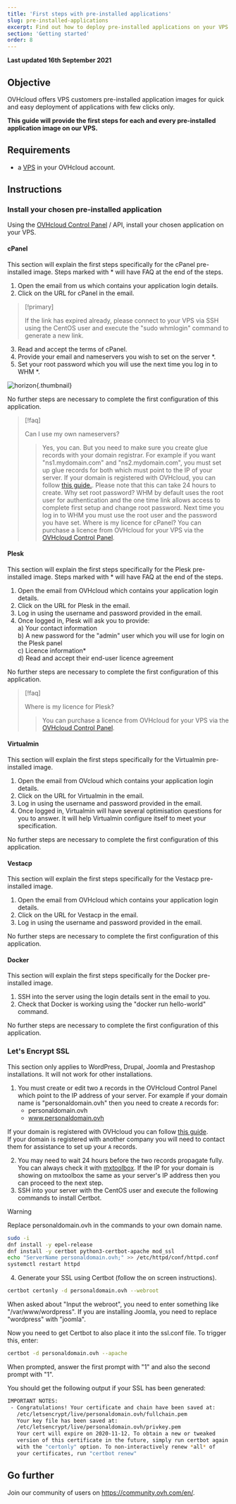 ```yaml
---
title: 'First steps with pre-installed applications'
slug: pre-installed-applications
excerpt: Find out how to deploy pre-installed applications on your VPS
section: 'Getting started'
order: 8
---
```


**Last updated 16th September 2021**

## Objective

OVHcloud offers VPS customers pre-installed application images for quick and easy deployment of applications with few clicks only.

**This guide will provide the first steps for each and every pre-installed application image on our VPS.**

## Requirements

- a [VPS](https://www.ovhcloud.com/en-sg/vps/) in your OVHcloud account.

## Instructions

### Install your chosen pre-installed application

Using the [OVHcloud Control Panel](../getting-started-vps/) / API, install your chosen application on your VPS.

#### cPanel

This section will explain the first steps specifically for the cPanel pre-installed image. Steps marked with * will have FAQ at the end of the steps.

1. Open the email from us which contains your application login details.
2. Click on the URL for cPanel in the email.

> [!primary]
>
> If the link has expired already, please connect to your VPS via SSH using the CentOS user and execute the "sudo whmlogin" command to generate a new link.
>

<ol start="3">
  <li>Read and accept the terms of cPanel.</li>
  <li>Provide your email and nameservers you wish to set on the server *.</li>
  <li>Set your root password which you will use the next time you log in to WHM *.</li>
</ol>

![horizon](images/change_root.png){.thumbnail}

No further steps are necessary to complete the first configuration of this application.

> [!faq]
>
> Can I use my own nameservers?
>> Yes, you can. But you need to make sure you create glue records with your domain registrar. For example if you want "ns1.mydomain.com" and "ns2.mydomain.com", you must set up glue records for both which must point to the IP of your server. If your domain is registered with OVHcloud, you can follow [this guide.](../../domains/glue_registry/#step-1-add-the-glue-records). Please note that this can take 24 hours to create.
> Why set root password?
>> WHM by default uses the root user for authentication and the one time link allows access to complete first setup and change root password. Next time you log in to WHM you must use the root user and the password you have set.
> Where is my licence for cPanel?
>> You can purchase a licence from OVHcloud for your VPS via the [OVHcloud Control Panel](https://www.ovh.com/manager/dedicated/#/configuration/license/order).

#### Plesk

This section will explain the first steps specifically for the Plesk pre-installed image. Steps marked with * will have FAQ at the end of the steps.

1. Open the email from OVHcloud which contains your application login details.
2. Click on the URL for Plesk in the email.
3. Log in using the username and password provided in the email.
4. Once logged in, Plesk will ask you to provide:  
    a) Your contact information  
    b) A new password for the "admin" user which you will use for login on the Plesk panel  
    c) Licence information*  
    d) Read and accept their end-user licence agreement  

No further steps are necessary to complete the first configuration of this application.

> [!faq]
>
> Where is my licence for Plesk?
>> You can purchase a licence from OVHcloud for your VPS via the [OVHcloud Control Panel](https://www.ovh.com/manager/dedicated/#/configuration/license/order).

#### Virtualmin

This section will explain the first steps specifically for the Virtualmin pre-installed image.

1. Open the email from OVcloud which contains your application login details.
2. Click on the URL for Virtualmin in the email.
3. Log in using the username and password provided in the email.
4. Once logged in, Virtualmin will have several optimisation questions for you to answer. It will help Virtualmin configure itself to meet your specification.

No further steps are necessary to complete the first configuration of this application.

#### Vestacp

This section will explain the first steps specifically for the Vestacp pre-installed image.

1. Open the email from OVHcloud which contains your application login details.
2. Click on the URL for Vestacp in the email.
3. Log in using the username and password provided in the email.

No further steps are necessary to complete the first configuration of this application.

#### Docker

This section will explain the first steps specifically for the Docker pre-installed image.

1. SSH into the server using the login details sent in the email to you.
2. Check that Docker is working using the "docker run hello-world" command.

No further steps are necessary to complete the first configuration of this application.

### Let's Encrypt SSL

This section only applies to WordPress, Drupal, Joomla and Prestashop installations. It will not work for other installations.

1. You must create or edit two `A` records in the OVHcloud Control Panel which point to the IP address of your server. For example if your domain name is "personaldomain.ovh" then you need to create `A` records for:
    - personaldomain.ovh
    - www.personaldomain.ovh

If your domain is registered with OVHcloud you can follow [this guide](../../domains/web_hosting_how_to_edit_my_dns_zone/).
<br>If your domain is registered with another company you will need to contact them for assistance to set up your `A` records.

<ol start="2">
<li>You may need to wait 24 hours before the two records propagate fully. You can always check it with <a href="https://mxtoolbox.com/DnsLookup.aspx">mxtoolbox</a>. If the IP for your domain is showing on mxtoolbox the same as your server's IP address then you can proceed to the next step.</li>
<li>SSH into your server with the CentOS user and execute the following commands to install Certbot.</li>
</ol>

> [!warning]
>
> Replace personaldomain.ovh in the commands to your own domain name.
>

```sh
sudo -i
dnf install -y epel-release
dnf install -y certbot python3-certbot-apache mod_ssl
echo "ServerName personaldomain.ovh;" >> /etc/httpd/conf/httpd.conf
systemctl restart httpd
```

<ol start="4">
<li>Generate your SSL using Certbot (follow the on screen instructions).</li>
</ol>

```sh
certbot certonly -d personaldomain.ovh --webroot
```

When asked about "Input the webroot", you need to enter something like "/var/www/wordpress". If you are installing Joomla, you need to replace "wordpress" with "joomla".

Now you need to get Certbot to also place it into the ssl.conf file. To trigger this, enter:

```sh
certbot -d personaldomain.ovh --apache
```

When prompted, answer the first prompt with "1" and also the second prompt with "1".

You should get the following output if your SSL has been generated:

```sh
IMPORTANT NOTES:
 - Congratulations! Your certificate and chain have been saved at:
   /etc/letsencrypt/live/personaldomain.ovh/fullchain.pem
   Your key file has been saved at:
   /etc/letsencrypt/live/personaldomain.ovh/privkey.pem
   Your cert will expire on 2020-11-12. To obtain a new or tweaked
   version of this certificate in the future, simply run certbot again
   with the "certonly" option. To non-interactively renew *all* of
   your certificates, run "certbot renew"
```

## Go further

Join our community of users on <https://community.ovh.com/en/>.
